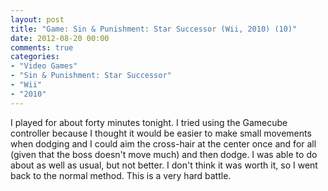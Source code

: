 ```yaml
---
layout: post
title: "Game: Sin & Punishment: Star Successor (Wii, 2010) (10)"
date: 2012-08-20 00:00
comments: true
categories:
- "Video Games"
- "Sin & Punishment: Star Successor"
- "Wii"
- "2010"
---
```


I played for about forty minutes tonight. I tried using the
Gamecube controller because I thought it would be easier to make
small movements when dodging and I could aim the cross-hair at the
center once and for all (given that the boss doesn't move much)
and then dodge. I was able to do about as well as usual, but not
better. I don't think it was worth it, so I went back to the
normal method. This is a very hard battle.
